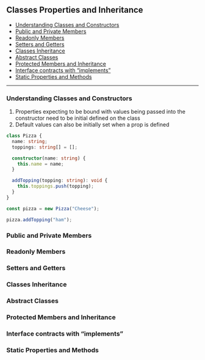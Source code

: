 ## Classes Properties and Inheritance

- [Understanding Classes and Constructors](#Understanding-Classes-and-Constructors)
- [Public and Private Members](#Public-and-Private-Members)
- [Readonly Members](#Readonly-Members)
- [Setters and Getters](#Setters-and-Getters)
- [Classes Inheritance](#Classes-Inheritance)
- [Abstract Classes](#Abstract-Classes)
- [Protected Members and Inheritance](#Protected-Members-and-Inheritance)
- [Interface contracts with “implements”](#Interface-contracts-with-“implements”)
- [Static Properties and Methods](#Static-Properties-and-Methods)

---

### Understanding Classes and Constructors

1. Properties expecting to be bound with values being passed into the constructor need to be initial defined on the class
2. Default values can also be initially set when a prop is defined

```ts
class Pizza {
  name: string;
  toppings: string[] = [];

  constructor(name: string) {
    this.name = name;
  }

  addTopping(topping: string): void {
    this.toppings.push(topping);
  }
}

const pizza = new Pizza("Cheese");

pizza.addTopping("ham");
```

### Public and Private Members

### Readonly Members

### Setters and Getters

### Classes Inheritance

### Abstract Classes

### Protected Members and Inheritance

### Interface contracts with “implements”

### Static Properties and Methods
